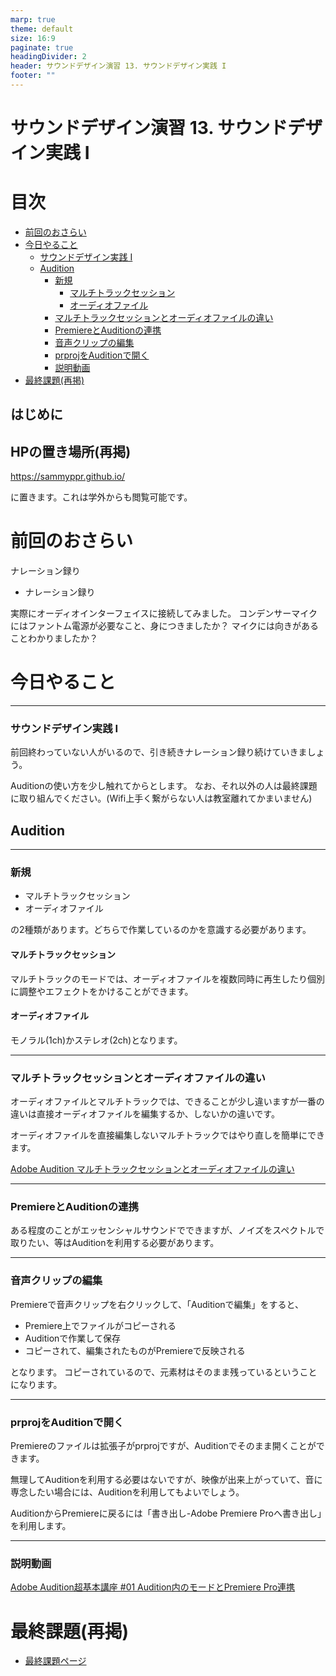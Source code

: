```yaml
---
marp: true
theme: default
size: 16:9
paginate: true
headingDivider: 2
header: サウンドデザイン演習 13. サウンドデザイン実践 I
footer: ""
---
```


# サウンドデザイン演習  13. サウンドデザイン実践 I<!-- omit in toc -->

# 目次<!-- omit in toc -->

- [前回のおさらい](#前回のおさらい)
- [今日やること](#今日やること)
    - [サウンドデザイン実践 I](#サウンドデザイン実践-i)
  - [Audition](#audition)
    - [新規](#新規)
      - [マルチトラックセッション](#マルチトラックセッション)
      - [オーディオファイル](#オーディオファイル)
    - [マルチトラックセッションとオーディオファイルの違い](#マルチトラックセッションとオーディオファイルの違い)
    - [PremiereとAuditionの連携](#premiereとauditionの連携)
    - [音声クリップの編集](#音声クリップの編集)
    - [prprojをAuditionで開く](#prprojをauditionで開く)
    - [説明動画](#説明動画)
- [最終課題(再掲)](#最終課題再掲)





## はじめに

## HPの置き場所(再掲)

https://sammyppr.github.io/

に置きます。これは学外からも閲覧可能です。

# 前回のおさらい
ナレーション録り

- ナレーション録り

実際にオーディオインターフェイスに接続してみました。
コンデンサーマイクにはファントム電源が必要なこと、身につきましたか？
マイクには向きがあることわかりましたか？



# 今日やること

---
### サウンドデザイン実践 I
前回終わっていない人がいるので、引き続きナレーション録り続けていきましょう。

Auditionの使い方を少し触れてからとします。
なお、それ以外の人は最終課題に取り組んでください。(Wifi上手く繋がらない人は教室離れてかまいません)

## Audition

---
### 新規
- マルチトラックセッション
- オーディオファイル

の2種類があります。どちらで作業しているのかを意識する必要があります。
#### マルチトラックセッション
マルチトラックのモードでは、オーディオファイルを複数同時に再生したり個別に調整やエフェクトをかけることができます。

#### オーディオファイル
モノラル(1ch)かステレオ(2ch)となります。

---
### マルチトラックセッションとオーディオファイルの違い
オーディオファイルとマルチトラックでは、できることが少し違いますが一番の違いは直接オーディオファイルを編集するか、しないかの違いです。

オーディオファイルを直接編集しないマルチトラックではやり直しを簡単にできます。

[Adobe Audition マルチトラックセッションとオーディオファイルの違い](https://hamutane.com/sound/adobe-audition-multitrack-audiofile/)

---
### PremiereとAuditionの連携
ある程度のことがエッセンシャルサウンドでできますが、ノイズをスペクトルで取りたい、等はAuditionを利用する必要があります。

---
### 音声クリップの編集 
Premiereで音声クリップを右クリックして、「Auditionで編集」をすると、
- Premiere上でファイルがコピーされる
- Auditionで作業して保存
- コピーされて、編集されたものがPremiereで反映される

となります。
コピーされているので、元素材はそのまま残っているということになります。

---
### prprojをAuditionで開く
Premiereのファイルは拡張子がprprojですが、Auditionでそのまま開くことができます。

無理してAuditionを利用する必要はないですが、映像が出来上がっていて、音に専念したい場合には、Auditionを利用してもよいでしょう。

AuditionからPremiereに戻るには「書き出し-Adobe Premiere Proへ書き出し」を利用します。

---
### 説明動画
[Adobe Audition超基本講座 #01 Audition内のモードとPremiere Pro連携](https://www.youtube.com/watch?v=8ZCb_05BChc)






# 最終課題(再掲)
- [最終課題ページ](https://sammyppr.github.io/2024/SoundDesign/sd_kadai.html)